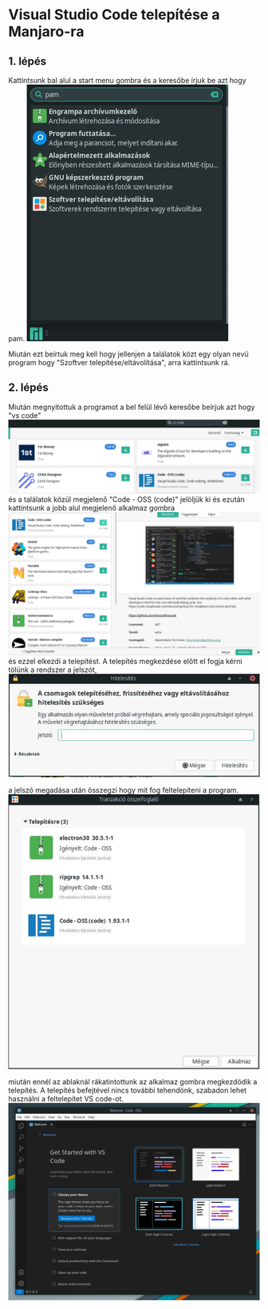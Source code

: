 # Visual Studio Code telepítése a Manjaro-ra
## 1. lépés
Kattintsunk bal alul a start menu gombra és a keresőbe írjuk be azt hogy pam.
![start menu](Images/VSC/1.JPG)

Miután ezt beírtuk meg kell hogy jellenjen a találatok közt egy olyan nevü program hogy "Szoftver telepítése/eltávolítása", arra kattíntsunk rá.
## 2. lépés
Miután megnyitottuk a programot a bel felül lévő keresőbe beírjuk azt hogy "vs code" ![keresés](Images/VSC/2.JPG) és a találatok közül megjelenő "Code - OSS (code)" jelöljük ki és ezután kattintsunk a jobb alul megjelenő alkalmaz gombra ![gomb](Images/VSC/3.JPG) és ezzel elkezdi a telepítést. A telepítés megkezdése előtt el fogja kérni tölünk a rendszer a jelszót, ![jelszó](Images/VSC/4.JPG)

a jelszó megadása után összegzi hogy mit fog feltelepíteni a program. ![összegzés](Images/VSC/5.JPG)

miután ennél az ablaknál rákatintottunk az alkalmaz gombra megkezdödik a telepítés. A telepítés befejtével nincs további tehendönk, szabadon lehet használni a feltelepítet VS code-ot.![VSC](Images/VSC/6.JPG)
